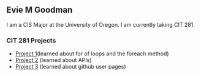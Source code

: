 ## Evie M Goodman

I am a CIS Major at the University of Oregon. I am currently taking CIT 281.

### CIT 281 Projects
- [Project 1](https://github.com/UO-CIT/project-1-eviemgoodman.git)(learned about for of loops and the foreach method)
- [Project 2](https://github.com/UO-CIT/project-2-eviemgoodman.git) (learned about APIs)
- [Project 3](https://uo-cit.github.io/project-3-eviemgoodman/) (learned about github user pages)
